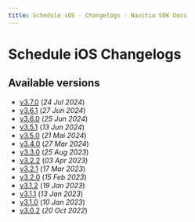```yaml
---
title: Schedule iOS - Changelogs - Navitia SDK Docs
---
```


# Schedule iOS Changelogs

## Available versions

* [v3.7.0](releases/3.7.0/index.md) (_24 Jul 2024_)
* [v3.6.1](releases/3.6.1/index.md) (_27 Jun 2024_)
* [v3.6.0](releases/3.6.0/index.md) (_25 Jun 2024_)
* [v3.5.1](releases/3.5.1/index.md) (_13 Jun 2024_)
* [v3.5.0](releases/3.5.0/index.md) (_21 Mai 2024_)
* [v3.4.0](releases/3.4.0/index.md) (_27 Mar 2024_)
* [v3.3.0](releases/3.3.0/index.md) (_25 Aug 2023_)
* [v3.2.2](releases/3.2.2/index.md) (_03 Apr 2023_)
* [v3.2.1](releases/3.2.1/index.md) (_17 Mar 2023_)
* [v3.2.0](releases/3.2.0/index.md) (_15 Feb 2023_)
* [v3.1.2](releases/3.1.2/index.md) (_19 Jan 2023_)
* [v3.1.1](releases/3.1.1/index.md) (_13 Jan 2023_)
* [v3.1.0](releases/3.1.0/index.md) (_10 Jan 2023_)
* [v3.0.2](releases/3.0.2/index.md) (_20 Oct 2022_)
